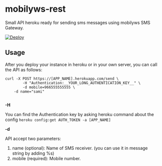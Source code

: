 # mobilyws-rest
Small API heroku ready for sending sms messages using mobilyws SMS Gateway.

[![Deploy](https://www.herokucdn.com/deploy/button.png)](https://heroku.com/deploy)

## Usage

After you deploy your instance in heroku or in your own server, you can call the API as follows:

```
curl -X POST https://[APP_NAME].herokuapp.com/send \ 
        -H "Authentication:__YOUR_LONG_AUTHENTICATION_KEY__" \
        -d mobile=966555555555 \
	-d name="sami"
        
```

**-H**

You can find the Authentication key by asking heroku command about the config
```heroku config:get AUTH_TOKEN -a [APP_NAME]```

**-d**

API accept two parameters:

1. name (optional): Name of SMS receiver. (you can use it in message string by adding %s)
2. mobile (required): Mobile number. 
